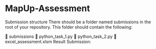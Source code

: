 # MapUp-Assessment
Submission structure
There should be a folder named submissions in the root of your repository. This folder should contain the following:

📂 submissions
📄 python_task_1.py
📄 python_task_2.py
📄 excel_assessment.xlsm
Result Submission:
